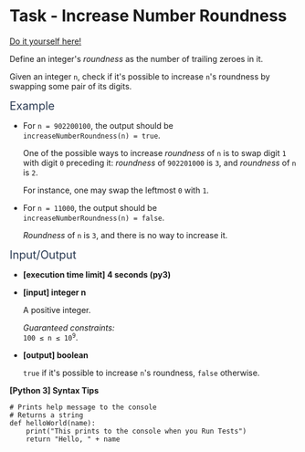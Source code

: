 # Task - Increase Number Roundness

[Do it yourself here!](https://app.codesignal.com/arcade/code-arcade/loop-tunnel/KLbRMcWhaZi3dvYH5)

<p>Define an integer's <em>roundness</em> as the number of trailing zeroes in it.</p>
<p>Given an integer <code>n</code>, check if it's possible to increase <code>n</code>'s roundness by swapping some pair of its digits.</p>
<p><span class="markdown--header" style="color:#2b3b52;font-size:1.4em">Example</span></p>
<ul>
<li>
<p>For <code>n = 902200100</code>, the output should be<br>
<code>increaseNumberRoundness(n) = true</code>.</p>
<p>One of the possible ways to increase <em>roundness</em> of <code>n</code> is to swap digit <code>1</code> with digit <code>0</code> preceding it: <em>roundness</em> of <code>902201000</code> is <code>3</code>, and <em>roundness</em> of <code>n</code> is <code>2</code>.</p>
<p>For instance, one may swap the leftmost <code>0</code> with <code>1</code>.</p>
</li>
<li>
<p>For <code>n = 11000</code>, the output should be<br>
<code>increaseNumberRoundness(n) = false</code>.</p>
<p><em>Roundness</em> of <code>n</code> is <code>3</code>, and there is no way to increase it.</p>
</li>
</ul>
<p><span class="markdown--header" style="color:#2b3b52;font-size:1.4em">Input/Output</span></p>
<ul>
<li>
<p><strong>[execution time limit] 4 seconds (py3)</strong></p>
</li>
<li>
<p><strong>[input] integer n</strong></p>
<p>A positive integer.</p>
<p><em>Guaranteed constraints:</em><br>
<code>100 ≤ n ≤ 10<sup>9</sup></code>.</p>
</li>
<li>
<p><strong>[output] boolean</strong></p>
<p><code>true</code> if it's possible to increase <code>n</code>'s roundness, <code>false</code> otherwise.</p>
</li>
</ul>
<p><strong>[Python 3] Syntax Tips</strong></p>
<pre><code class="language-python"><span class="hljs-comment"># Prints help message to the console</span>
<span class="hljs-comment"># Returns a string</span>
<span class="hljs-keyword">def</span> <span class="hljs-title function_">helloWorld</span>(<span class="hljs-params">name</span>):
    <span class="hljs-built_in">print</span>(<span class="hljs-string">"This prints to the console when you Run Tests"</span>)
    <span class="hljs-keyword">return</span> <span class="hljs-string">"Hello, "</span> + name

</code></pre>
